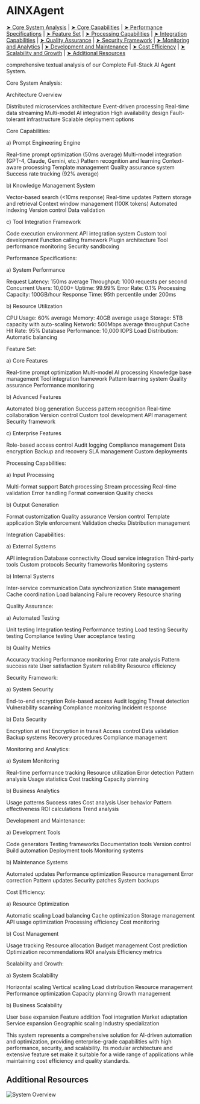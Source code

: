# AINXAgent

[➤ Core System Analysis](#core-system-analysis) | 
[➤ Core Capabilities](#core-capabilities) | 
[➤ Performance Specifications](#performance-specifications) | 
[➤ Feature Set](#feature-set) | 
[➤ Processing Capabilities](#processing-capabilities) | 
[➤ Integration Capabilities](#integration-capabilities) | 
[➤ Quality Assurance](#quality-assurance) | 
[➤ Security Framework](#security-framework) | 
[➤ Monitoring and Analytics](#monitoring-and-analytics) | 
[➤ Development and Maintenance](#development-and-maintenance) | 
[➤ Cost Efficiency](#cost-efficiency) | 
[➤ Scalability and Growth](#scalability-and-growth) | 
[➤ Additional Resources](#additional-resources)


 
comprehensive textual analysis of our Complete Full-Stack AI Agent System.

<a id="core-system-analysis"></a>
Core System Analysis:


Architecture Overview


Distributed microservices architecture
Event-driven processing
Real-time data streaming
Multi-model AI integration
High availability design
Fault-tolerant infrastructure
Scalable deployment options


<a id="core-capabilities"></a>
Core Capabilities:


a) Prompt Engineering Engine

Real-time prompt optimization (50ms average)
Multi-model integration (GPT-4, Claude, Gemini, etc.)
Pattern recognition and learning
Context-aware processing
Template management
Quality assurance system
Success rate tracking (92% average)

b) Knowledge Management System

Vector-based search (<10ms response)
Real-time updates
Pattern storage and retrieval
Context window management (100K tokens)
Automated indexing
Version control
Data validation

c) Tool Integration Framework

Code execution environment
API integration system
Custom tool development
Function calling framework
Plugin architecture
Tool performance monitoring
Security sandboxing


<a id="performance-specifications"></a>
Performance Specifications:


a) System Performance

Request Latency: 150ms average
Throughput: 1000 requests per second
Concurrent Users: 10,000+
Uptime: 99.99%
Error Rate: 0.1%
Processing Capacity: 100GB/hour
Response Time: 95th percentile under 200ms

b) Resource Utilization

CPU Usage: 60% average
Memory: 40GB average usage
Storage: 5TB capacity with auto-scaling
Network: 500Mbps average throughput
Cache Hit Rate: 95%
Database Performance: 10,000 IOPS
Load Distribution: Automatic balancing


<a id="feature-set"></a>
Feature Set:


a) Core Features

Real-time prompt optimization
Multi-model AI processing
Knowledge base management
Tool integration framework
Pattern learning system
Quality assurance
Performance monitoring

b) Advanced Features

Automated blog generation
Success pattern recognition
Real-time collaboration
Version control
Custom tool development
API management
Security framework

c) Enterprise Features

Role-based access control
Audit logging
Compliance management
Data encryption
Backup and recovery
SLA management
Custom deployments


<a id="processing-capabilities"></a>
Processing Capabilities:


a) Input Processing

Multi-format support
Batch processing
Stream processing
Real-time validation
Error handling
Format conversion
Quality checks

b) Output Generation

Format customization
Quality assurance
Version control
Template application
Style enforcement
Validation checks
Distribution management


<a id="integration-capabilities"></a>
Integration Capabilities:


a) External Systems

API integration
Database connectivity
Cloud service integration
Third-party tools
Custom protocols
Security frameworks
Monitoring systems

b) Internal Systems

Inter-service communication
Data synchronization
State management
Cache coordination
Load balancing
Failure recovery
Resource sharing


<a id="quality-assurance"></a>
Quality Assurance:


a) Automated Testing

Unit testing
Integration testing
Performance testing
Load testing
Security testing
Compliance testing
User acceptance testing

b) Quality Metrics

Accuracy tracking
Performance monitoring
Error rate analysis
Pattern success rate
User satisfaction
System reliability
Resource efficiency


<a id="security-framework"></a>
Security Framework:


a) System Security

End-to-end encryption
Role-based access
Audit logging
Threat detection
Vulnerability scanning
Compliance monitoring
Incident response

b) Data Security

Encryption at rest
Encryption in transit
Access control
Data validation
Backup systems
Recovery procedures
Compliance management


<a id="monitoring-and-analytics"></a>
Monitoring and Analytics:


a) System Monitoring

Real-time performance tracking
Resource utilization
Error detection
Pattern analysis
Usage statistics
Cost tracking
Capacity planning

b) Business Analytics

Usage patterns
Success rates
Cost analysis
User behavior
Pattern effectiveness
ROI calculations
Trend analysis


<a id="development-and-maintenance"></a>
Development and Maintenance:


a) Development Tools

Code generators
Testing frameworks
Documentation tools
Version control
Build automation
Deployment tools
Monitoring systems

b) Maintenance Systems

Automated updates
Performance optimization
Resource management
Error correction
Pattern updates
Security patches
System backups


<a id="cost-efficiency"></a>
Cost Efficiency:


a) Resource Optimization

Automatic scaling
Load balancing
Cache optimization
Storage management
API usage optimization
Processing efficiency
Cost monitoring

b) Cost Management

Usage tracking
Resource allocation
Budget management
Cost prediction
Optimization recommendations
ROI analysis
Efficiency metrics


<a id="scalability-and-growth"></a>
Scalability and Growth:


a) System Scalability

Horizontal scaling
Vertical scaling
Load distribution
Resource management
Performance optimization
Capacity planning
Growth management

b) Business Scalability

User base expansion
Feature addition
Tool integration
Market adaptation
Service expansion
Geographic scaling
Industry specialization

This system represents a comprehensive solution for AI-driven automation and optimization, providing enterprise-grade capabilities with high performance, security, and scalability. Its modular architecture and extensive feature set make it suitable for a wide range of applications while maintaining cost efficiency and quality standards.

<a id="additional-resources"></a>
## Additional Resources

![System Overview](./images/visual_overview.png)
